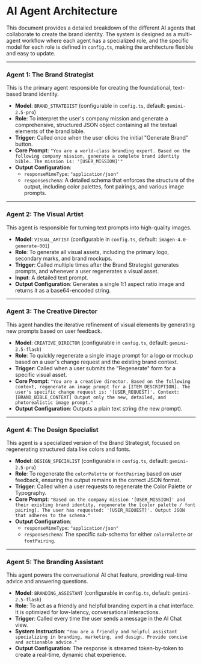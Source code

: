 # AI Agent Architecture

This document provides a detailed breakdown of the different AI agents that collaborate to create the brand identity. The system is designed as a multi-agent workflow where each agent has a specialized role, and the specific model for each role is defined in `config.ts`, making the architecture flexible and easy to update.

---

### Agent 1: The Brand Strategist

This is the primary agent responsible for creating the foundational, text-based brand identity.

-   **Model**: `BRAND_STRATEGIST` (configurable in `config.ts`, default: `gemini-2.5-pro`)
-   **Role**: To interpret the user's company mission and generate a comprehensive, structured JSON object containing all the textual elements of the brand bible.
-   **Trigger**: Called once when the user clicks the initial "Generate Brand" button.
-   **Core Prompt**: `"You are a world-class branding expert. Based on the following company mission, generate a complete brand identity bible. The mission is: '[USER_MISSION]'"`
-   **Output Configuration**:
    -   `responseMimeType`: `"application/json"`
    -   `responseSchema`: A detailed schema that enforces the structure of the output, including color palettes, font pairings, and various image prompts.

---

### Agent 2: The Visual Artist

This agent is responsible for turning text prompts into high-quality images.

-   **Model**: `VISUAL_ARTIST` (configurable in `config.ts`, default: `imagen-4.0-generate-001`)
-   **Role**: To generate all visual assets, including the primary logo, secondary marks, and brand mockups.
-   **Trigger**: Called multiple times after the Brand Strategist generates prompts, and whenever a user regenerates a visual asset.
-   **Input**: A detailed text prompt.
-   **Output Configuration**: Generates a single 1:1 aspect ratio image and returns it as a base64-encoded string.

---

### Agent 3: The Creative Director

This agent handles the iterative refinement of visual elements by generating new prompts based on user feedback.

-   **Model**: `CREATIVE_DIRECTOR` (configurable in `config.ts`, default: `gemini-2.5-flash`)
-   **Role**: To quickly regenerate a single image prompt for a logo or mockup based on a user's change request and the existing brand context.
-   **Trigger**: Called when a user submits the "Regenerate" form for a specific visual asset.
-   **Core Prompt**: `"You are a creative director. Based on the following context, regenerate an image prompt for a [ITEM_DESCRIPTION]. The user's specific change request is: '[USER_REQUEST]'. Context: [BRAND_BIBLE_CONTEXT] Output only the new, detailed, and photorealistic image prompt."`
-   **Output Configuration**: Outputs a plain text string (the new prompt).

---

### Agent 4: The Design Specialist

This agent is a specialized version of the Brand Strategist, focused on regenerating structured data like colors and fonts.

-   **Model**: `DESIGN_SPECIALIST` (configurable in `config.ts`, default: `gemini-2.5-pro`)
-   **Role**: To regenerate the `colorPalette` or `fontPairing` based on user feedback, ensuring the output remains in the correct JSON format.
-   **Trigger**: Called when a user requests to regenerate the Color Palette or Typography.
-   **Core Prompt**: `"Based on the company mission '[USER_MISSION]' and their existing brand identity, regenerate the [color palette / font pairing]. The user has requested: '[USER_REQUEST]'. Output JSON that adheres to the schema."`
-   **Output Configuration**:
    -   `responseMimeType`: `"application/json"`
    -   `responseSchema`: The specific sub-schema for either `colorPalette` or `fontPairing`.

---

### Agent 5: The Branding Assistant

This agent powers the conversational AI chat feature, providing real-time advice and answering questions.

-   **Model**: `BRANDING_ASSISTANT` (configurable in `config.ts`, default: `gemini-2.5-flash`)
-   **Role**: To act as a friendly and helpful branding expert in a chat interface. It is optimized for low-latency, conversational interactions.
-   **Trigger**: Called every time the user sends a message in the AI Chat view.
-   **System Instruction**: `"You are a friendly and helpful assistant specializing in branding, marketing, and design. Provide concise and actionable advice."`
-   **Output Configuration**: The response is streamed token-by-token to create a real-time, dynamic chat experience.
